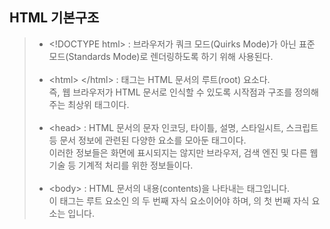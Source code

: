 HTML 기본구조
-------------
>- &lt;!DOCTYPE html&gt; : 브라우저가 쿼크 모드(Quirks Mode)가 아닌 표준 모드(Standards Mode)로 렌더링하도록 하기 위해 사용된다.<br><br>
>- &lt;html&gt; &lt;/html&gt; : 태그는 HTML 문서의 루트(root) 요소다.<br>
즉, 웹 브라우저가 HTML 문서로 인식할 수 있도록 시작점과 구조를 정의해주는 최상위 태그이다.<br><br>
>- &lt;head&gt; : HTML 문서의 문자 인코딩, 타이틀, 설명, 스타일시트, 스크립트 등 문서 정보에 관련된 다양한 요소를 모아둔 태그이다.<br>
이러한 정보들은 화면에 표시되지는 않지만 브라우저, 검색 엔진 및 다른 웹 기술 등 기계적 처리를 위한 정보들이다.<br><br>
> - &lt;body&gt; : HTML 문서의 내용(contents)을 나타내는 태그입니다.<br>
이 태그는 루트 요소인 <html>의 두 번째 자식 요소이어야 하며, <html>의 첫 번째 자식 요소는 <head>입니다.

